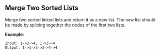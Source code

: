 ## Merge Two Sorted Lists

Merge two sorted linked lists and return it as a new list. The new list should be made by splicing together the nodes of the first two lists.

**Example**:
```
Input: 1->2->4, 1->3->4
Output: 1->1->2->3->4->4
```
